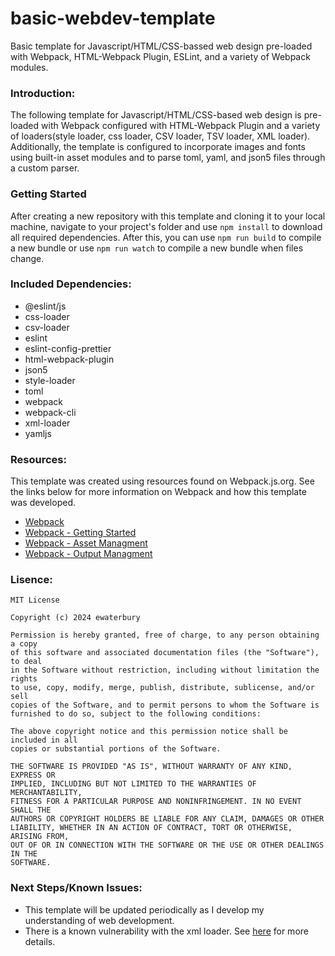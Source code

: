 # basic-webdev-template

Basic template for Javascript/HTML/CSS-bassed web design pre-loaded with Webpack, HTML-Webpack Plugin, ESLint, and a variety of Webpack modules.


### Introduction:

The following template for Javascript/HTML/CSS-based web design is pre-loaded with Webpack configured with HTML-Webpack Plugin and a variety of loaders(style loader, css loader, CSV loader, TSV loader, XML loader). Additionally, the template is configured to incorporate images and fonts using built-in asset modules and to parse toml, yaml, and json5 files through a custom parser.


### Getting Started

After creating a new repository with this template and cloning it to your local machine, navigate to your project's folder and use `npm install` to download all required dependencies. After this, you can use `npm run build` to compile a new bundle or use `npm run watch` to compile a new bundle when files change.


### Included Dependencies:
- @eslint/js
- css-loader
- csv-loader
- eslint
- eslint-config-prettier
- html-webpack-plugin
- json5
- style-loader
- toml
- webpack
- webpack-cli
- xml-loader
- yamljs


### Resources:

This template was created using resources found on Webpack.js.org. See the links below for more information on Webpack and how this template was developed.
- [Webpack](https://webpack.js.org)
- [Webpack - Getting Started](https://webpack.js.org/guides/getting-started/)
- [Webpack - Asset Managment](https://webpack.js.org/guides/asset-management/)
- [Webpack - Output Managment](https://webpack.js.org/guides/output-management/)


### Lisence:

    MIT License

    Copyright (c) 2024 ewaterbury

    Permission is hereby granted, free of charge, to any person obtaining a copy
    of this software and associated documentation files (the "Software"), to deal
    in the Software without restriction, including without limitation the rights
    to use, copy, modify, merge, publish, distribute, sublicense, and/or sell
    copies of the Software, and to permit persons to whom the Software is
    furnished to do so, subject to the following conditions:

    The above copyright notice and this permission notice shall be included in all
    copies or substantial portions of the Software.

    THE SOFTWARE IS PROVIDED "AS IS", WITHOUT WARRANTY OF ANY KIND, EXPRESS OR
    IMPLIED, INCLUDING BUT NOT LIMITED TO THE WARRANTIES OF MERCHANTABILITY,
    FITNESS FOR A PARTICULAR PURPOSE AND NONINFRINGEMENT. IN NO EVENT SHALL THE
    AUTHORS OR COPYRIGHT HOLDERS BE LIABLE FOR ANY CLAIM, DAMAGES OR OTHER
    LIABILITY, WHETHER IN AN ACTION OF CONTRACT, TORT OR OTHERWISE, ARISING FROM,
    OUT OF OR IN CONNECTION WITH THE SOFTWARE OR THE USE OR OTHER DEALINGS IN THE
    SOFTWARE.

### Next Steps/Known Issues:

- This template will be updated periodically as I develop my understanding of web development.
- There is a known vulnerability with the xml loader. See [here](https://github.com/advisories/GHSA-776f-qx25-q3cc) for more details.
